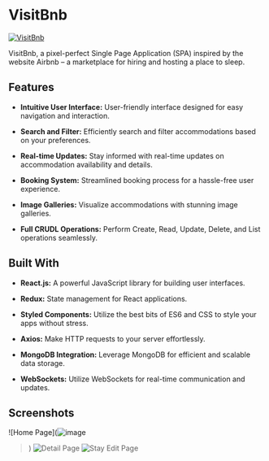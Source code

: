 # VisitBnb

[![VisitBnb](<https://res.cloudinary.com/dafkc3w9n/image/upload/v1706869163/ms1wcmwhwzwwvla5faoq.jpg/image>)](https://visitbnb-0pty.onrender.com/)

VisitBnb, a pixel-perfect Single Page Application (SPA) inspired by the website Airbnb – a marketplace for hiring and hosting a place to sleep.

## Features


- **Intuitive User Interface:** User-friendly interface designed for easy navigation and interaction.

- **Search and Filter:** Efficiently search and filter accommodations based on your preferences.

- **Real-time Updates:** Stay informed with real-time updates on accommodation availability and details.

- **Booking System:** Streamlined booking process for a hassle-free user experience.

- **Image Galleries:** Visualize accommodations with stunning image galleries.
  
- **Full CRUDL Operations:** Perform Create, Read, Update, Delete, and List operations seamlessly.


## Built With

- **React.js:** A powerful JavaScript library for building user interfaces.

- **Redux:** State management for React applications.

- **Styled Components:** Utilize the best bits of ES6 and CSS to style your apps without stress.

- **Axios:** Make HTTP requests to your server effortlessly.

- **MongoDB Integration:** Leverage MongoDB for efficient and scalable data storage.
  
- **WebSockets:** Utilize WebSockets for real-time communication and updates.




## Screenshots

![Home Page](![image](https://github.com/Yardenhe/VisitBnb/assets/97617146/870fbfb2-e959-4af4-9c5d-1eb82983c71e)
>)
![Detail Page](![image](https://github.com/Yardenhe/VisitBnb/assets/97617146/2c708f3d-76b5-4a50-973d-9456036a8e89)
)
![Stay Edit Page](![image](https://github.com/Yardenhe/VisitBnb/assets/97617146/e5f8fc72-5dd9-437a-8b9e-88716aa95bda)
)

